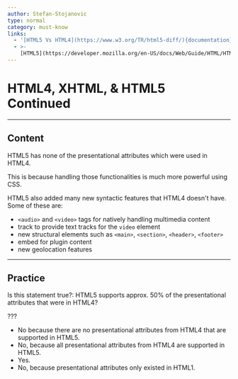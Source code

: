 ```yaml
---
author: Stefan-Stojanovic
type: normal
category: must-know
links:
  - '[HTML5 Vs HTML4](https://www.w3.org/TR/html5-diff/){documentation}'
  - >-
    [HTML5](https://developer.mozilla.org/en-US/docs/Web/Guide/HTML/HTML5){documentation}
---
```


# HTML4, XHTML, & HTML5 Continued


---

## Content

HTML5 has none of the presentational attributes which were used in HTML4. 

This is because handling those functionalities is much more powerful using CSS.

HTML5 also added many new syntactic features that HTML4 doesn't have. Some of these are:

* `<audio>` and `<video>` tags for natively handling multimedia content
* track to provide text tracks for the `video` element
* new structural elements such as `<main>`, `<section>`, `<header>`, `<footer>`
* embed for plugin content
* new geolocation features


---

## Practice

Is this statement true?: HTML5 supports approx. 50% of the presentational attributes that were in HTML4?

???

* No because there are no presentational attributes from HTML4 that are supported in HTML5.
* No, because all presentational attributes from HTML4 are supported in HTML5.
* Yes.
* No, because presentational attributes only existed in HTML1.
